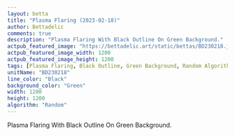 ```yaml
---
layout: betta
title: "Plasma Flaring (2023-02-18)"
author: Bettadelic
comments: true
description: "Plasma Flaring With Black Outline On Green Background."
actpub_featured_image: "https://bettadelic.art/static/bettas/BD230218.jpg"
actpub_featured_image_width: 1200
actpub_featured_image_height: 1200
tags: [Plasma Flaring, Black Outline, Green Background, Random Algorithm, February 2023]
unitName: "BD230218"
line_color: "Black"
background_color: "Green"
width: 1200
height: 1200
algorithm: "Random"
---
```


Plasma Flaring With Black Outline On Green Background.
